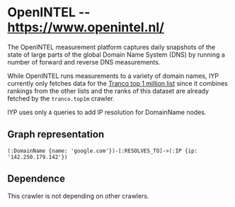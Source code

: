 # OpenINTEL -- https://www.openintel.nl/

The OpenINTEL measurement platform captures daily snapshots of the state of large parts of the
global Domain Name System (DNS) by running a number of forward and reverse DNS measurements.

While OpenINTEL runs measurements to a variety of domain names, IYP currently only fetches data for
the [Tranco top 1 million list](https://data.openintel.nl/data/tranco1m/) since it combines rankings
from the other lists and the ranks of this dataset are already fetched by the `tranco.top1m`
crawler.

IYP uses only `A` queries to add IP resolution for DomainName nodes.

## Graph representation

```Cypher
(:DomainName {name: 'google.com'})-[:RESOLVES_TO]->(:IP {ip: '142.250.179.142'})
```

## Dependence

This crawler is not depending on other crawlers.
